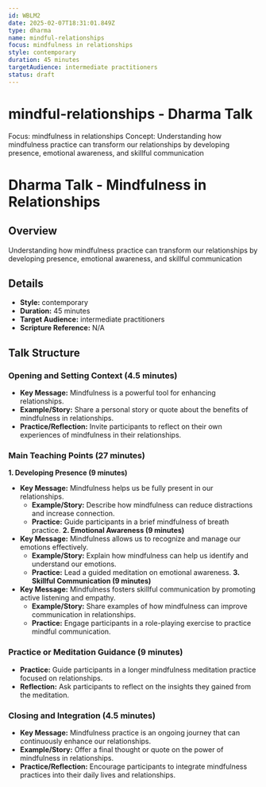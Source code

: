 ```yaml
---
id: WBLM2
date: 2025-02-07T18:31:01.849Z
type: dharma
name: mindful-relationships
focus: mindfulness in relationships
style: contemporary
duration: 45 minutes
targetAudience: intermediate practitioners
status: draft
---
```

# mindful-relationships - Dharma Talk
Focus: mindfulness in relationships
Concept: Understanding how mindfulness practice can transform our relationships by developing presence, emotional awareness, and skillful communication
# Dharma Talk - Mindfulness in Relationships

## Overview

Understanding how mindfulness practice can transform our relationships by developing presence, emotional awareness, and skillful communication

## Details
- **Style:** contemporary
- **Duration:** 45 minutes
- **Target Audience:** intermediate practitioners
- **Scripture Reference:** N/A

## Talk Structure

### Opening and Setting Context (4.5 minutes)
- **Key Message:** Mindfulness is a powerful tool for enhancing relationships.
- **Example/Story:** Share a personal story or quote about the benefits of mindfulness in relationships.
- **Practice/Reflection:** Invite participants to reflect on their own experiences of mindfulness in their relationships.

### Main Teaching Points (27 minutes)

**1. Developing Presence (9 minutes)**
- **Key Message:** Mindfulness helps us be fully present in our relationships.
  - **Example/Story:** Describe how mindfulness can reduce distractions and increase connection.
  - **Practice:** Guide participants in a brief mindfulness of breath practice.
**2. Emotional Awareness (9 minutes)**
- **Key Message:** Mindfulness allows us to recognize and manage our emotions effectively.
  - **Example/Story:** Explain how mindfulness can help us identify and understand our emotions.
  - **Practice:** Lead a guided meditation on emotional awareness.
**3. Skillful Communication (9 minutes)**
- **Key Message:** Mindfulness fosters skillful communication by promoting active listening and empathy.
  - **Example/Story:** Share examples of how mindfulness can improve communication in relationships.
  - **Practice:** Engage participants in a role-playing exercise to practice mindful communication.

### Practice or Meditation Guidance (9 minutes)
- **Practice:** Guide participants in a longer mindfulness meditation practice focused on relationships.
- **Reflection:** Ask participants to reflect on the insights they gained from the meditation.

### Closing and Integration (4.5 minutes)
- **Key Message:** Mindfulness practice is an ongoing journey that can continuously enhance our relationships.
- **Example/Story:** Offer a final thought or quote on the power of mindfulness in relationships.
- **Practice/Reflection:** Encourage participants to integrate mindfulness practices into their daily lives and relationships.